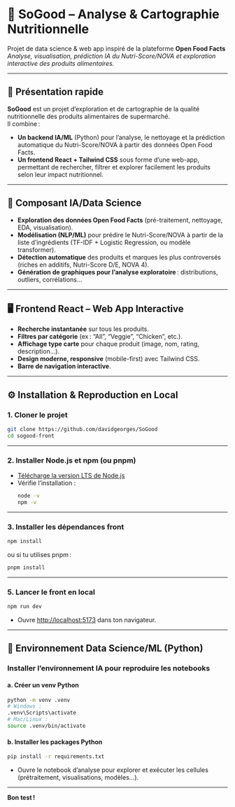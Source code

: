 
# 🥗 SoGood – Analyse & Cartographie Nutritionnelle

Projet de data science & web app inspiré de la plateforme **Open Food Facts**  
*Analyse, visualisation, prédiction IA du Nutri-Score/NOVA et exploration interactive des produits alimentaires.*

---

## 🚀 Présentation rapide

**SoGood** est un projet d’exploration et de cartographie de la qualité nutritionnelle des produits alimentaires de supermarché.  
Il combine :

- **Un backend IA/ML** (Python) pour l’analyse, le nettoyage et la prédiction automatique du Nutri-Score/NOVA à partir des données Open Food Facts.
- **Un frontend React + Tailwind CSS** sous forme d’une web-app, permettant de rechercher, filtrer et explorer facilement les produits selon leur impact nutritionnel.

---

## 🤖 Composant IA/Data Science

- **Exploration des données Open Food Facts** (pré-traitement, nettoyage, EDA, visualisation).
- **Modélisation (NLP/ML)** pour prédire le Nutri-Score/NOVA à partir de la liste d’ingrédients (TF-IDF + Logistic Regression, ou modèle transformer).
- **Détection automatique** des produits et marques les plus controversés (riches en additifs, Nutri-Score D/E, NOVA 4).
- **Génération de graphiques pour l’analyse exploratoire** : distributions, outliers, corrélations…

---

## 🖥️ Frontend React – Web App Interactive

- **Recherche instantanée** sur tous les produits.
- **Filtres par catégorie** (ex : “All”, “Veggie”, “Chicken”, etc.).
- **Affichage type carte** pour chaque produit (image, nom, rating, description…).
- **Design moderne, responsive** (mobile-first) avec Tailwind CSS.
- **Barre de navigation interactive**.

---

## ⚙️ Installation & Reproduction en Local

### 1. **Cloner le projet**

```bash
git clone https://github.com/davidgeorges/SoGood
cd sogood-front
```

---

### 2. **Installer Node.js et npm (ou pnpm)**
- [Télécharge la version LTS de Node.js](https://nodejs.org/en/download/)
- Vérifie l’installation :
  ```bash
  node -v
  npm -v
  ```

---

### 3. **Installer les dépendances front**

```bash
npm install
```
ou si tu utilises pnpm :
```bash
pnpm install
```

---

### 5. **Lancer le front en local**

```bash
npm run dev
```
- Ouvre [http://localhost:5173](http://localhost:5173) dans ton navigateur.

---

## 🧪 Environnement Data Science/ML (Python)

### **Installer l’environnement IA pour reproduire les notebooks**

#### a. **Créer un venv Python**
```bash
python -m venv .venv
# Windows :
.venv\Scripts\activate
# Mac/Linux :
source .venv/bin/activate
```

#### b. **Installer les packages Python**
```bash
pip install -r requirements.txt
```

- Ouvre le notebook d’analyse pour explorer et exécuter les cellules (prétraitement, visualisations, modèles…).

---

**Bon test !**